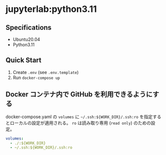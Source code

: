 # jupyterlab:python3.11

## Specifications

- Ubuntu20.04
- Python3.11

## Quick Start

1. Create `.env` (see `.env.template`)
2. Run `docker-compose up`

## Docker コンテナ内で GitHub を利用できるようにする

docker-compose.yaml の `volumes` に `~/.ssh:${WORK_DIR}/.ssh:ro` を指定するとローカルの設定が適用される。
`ro` は読み取り専用 (`read only`) のための設定。

```yaml
volumes:
  - ./:${WORK_DIR}
  - ~/.ssh:${WORK_DIR}/.ssh:ro
```
